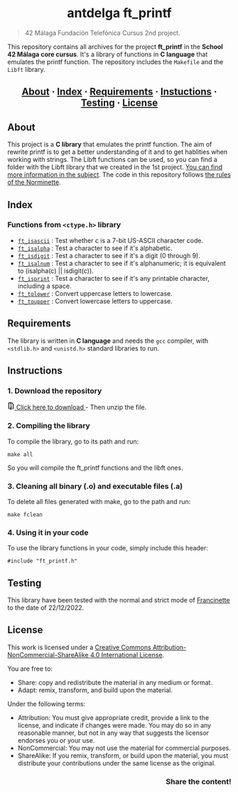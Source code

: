 <h1 align = center>antdelga ft_printf</h1>

> 42 Málaga Fundación Telefónica Cursus  2nd project.

This repository contains all archives for the project __ft_printf__ in the __School 42 Málaga core cursus__. It's a library of functions in __C language__ that emulates the printf function. The repository includes the `Makefile` and the `Libft` library.

<h2 align = center>
	<a href="#about">About</a>
	<span> · </span>
	<a href="#index">Index</a>
	<span> · </span>
	<a href="#requirements">Requirements</a>
	<span> · </span>
	<a href="#instructions">Instuctions</a>
	<span> · </span>
	<a href="#testing">Testing</a>
	<span> · </span>
	<a href="#license">License</a>
</h2>

## About

This project is a __C library__ that emulates the printf function. The aim of rewrite printf is to get a better understanding of it and to get hablities when working with strings. The Libft functions can be used, so you can find a folder with the Libft library that we created in the 1st project. [You can find more information in the subject](https://github.com/Javisanchezf/42pdfs/blob/main/libft_subject.pdf). 
The code in this repository follows [the rules of the Norminette](https://github.com/42School/norminette).

## Index
### Functions from `<ctype.h>` library
* [`ft_isascii`](https://github.com/ant6n16/Libft/blob/main/ft_isascii.c) : Test whether c is a 7-bit US-ASCII character code.
* [`ft_isalpha`](https://github.com/ant6n16/Libft/blob/main/ft_isalpha.c) : Test a character to see if it's alphabetic.
* [`ft_isdigit`](https://github.com/ant6n16/Libft/blob/main/ft_isdigit.c) : Test a character to see if it's a digit (0 through 9).
* [`ft_isalnum`](https://github.com/ant6n16/Libft/blob/main/ft_isalnum.c) : Test a character to see if it's alphanumeric; it is equivalent to (isalpha(c) || isdigit(c)).
* [`ft_isprint`](https://github.com/ant6n16/Libft/blob/main/ft_isprint.c) : Test a character to see if it's any printable character, including a space.
* [`ft_tolower`](https://github.com/ant6n16/Libft/blob/main/ft_tolower.c) : Convert uppercase letters to lowercase.
* [`ft_toupper`](https://github.com/ant6n16/Libft/blob/main/ft_toupper.c) : Convert lowercase letters to uppercase.


## Requirements
The library is written in __C language__ and needs the `gcc` compiler, with `<stdlib.h>` and `<unistd.h>` standard libraries to run.

## Instructions

### 1. Download the repository

<a class="d-flex flex-items-center color-fg-default text-bold no-underline" rel="nofollow" data-hydro-click="{&quot;event_type&quot;:&quot;clone_or_download.click&quot;,&quot;payload&quot;:{&quot;feature_clicked&quot;:&quot;DOWNLOAD_ZIP&quot;,&quot;git_repository_type&quot;:&quot;REPOSITORY&quot;,&quot;repository_id&quot;:577022585,&quot;originating_url&quot;:&quot;https://github.com/Javisanchezf/media&quot;,&quot;user_id&quot;:116069430}}" data-hydro-click-hmac="4887bb7803f139a6f6aac4f6d7e0fdefeb39ad87cd72d9fe78c5940024b8242c" data-ga-click="Repository, download zip, location:repo overview" data-open-app="link" href="/Javisanchezf/42-Libft/archive/refs/heads/main.zip">
    <svg aria-hidden="true" height="16" viewBox="0 0 16 16" version="1.1" width="16" data-view-component="true" class="octicon octicon-file-zip mr-2">
    <path fill-rule="evenodd" d="M3.5 1.75a.25.25 0 01.25-.25h3a.75.75 0 000 1.5h.5a.75.75 0 000-1.5h2.086a.25.25 0 01.177.073l2.914 2.914a.25.25 0 01.073.177v8.586a.25.25 0 01-.25.25h-.5a.75.75 0 000 1.5h.5A1.75 1.75 0 0014 13.25V4.664c0-.464-.184-.909-.513-1.237L10.573.513A1.75 1.75 0 009.336 0H3.75A1.75 1.75 0 002 1.75v11.5c0 .649.353 1.214.874 1.515a.75.75 0 10.752-1.298.25.25 0 01-.126-.217V1.75zM8.75 3a.75.75 0 000 1.5h.5a.75.75 0 000-1.5h-.5zM6 5.25a.75.75 0 01.75-.75h.5a.75.75 0 010 1.5h-.5A.75.75 0 016 5.25zm2 1.5A.75.75 0 018.75 6h.5a.75.75 0 010 1.5h-.5A.75.75 0 018 6.75zm-1.25.75a.75.75 0 000 1.5h.5a.75.75 0 000-1.5h-.5zM8 9.75A.75.75 0 018.75 9h.5a.75.75 0 010 1.5h-.5A.75.75 0 018 9.75zm-.75.75a1.75 1.75 0 00-1.75 1.75v3c0 .414.336.75.75.75h2.5a.75.75 0 00.75-.75v-3a1.75 1.75 0 00-1.75-1.75h-.5zM7 12.25a.25.25 0 01.25-.25h.5a.25.25 0 01.25.25v2.25H7v-2.25z"></path>
</svg>
    Click here to download
</a>
- Then unzip the file.

### 2. Compiling the library

To compile the library, go to its path and run:

```
make all
```

So you will compile the ft_printf functions and the libft ones.

### 3. Cleaning all binary (.o) and executable files (.a)

To delete all files generated with make, go to the path and run:
```
make fclean
```

### 4. Using it in your code

To use the library functions in your code, simply include this header:
```
#include "ft_printf.h"
```

## Testing
This library have been tested with the normal and strict mode of [Francinette](https://github.com/xicodomingues/francinette) to the date of 22/12/2022.

## License
This work is licensed under a [Creative Commons Attribution-NonCommercial-ShareAlike 4.0 International License](http://creativecommons.org/licenses/by-nc-sa/4.0/).

You are free to:
* Share: copy and redistribute the material in any medium or format.
* Adapt: remix, transform, and build upon the material.

Under the following terms:
* Attribution: You must give appropriate credit, provide a link to the license, and indicate if changes were made. You may do so in any reasonable manner, but not in any way that suggests the licensor endorses you or your use.
* NonCommercial: You may not use the material for commercial purposes.
* ShareAlike: If you remix, transform, or build upon the material, you must distribute your contributions under the same license as the original.

<h3 align = right>Share the content!</h3>
